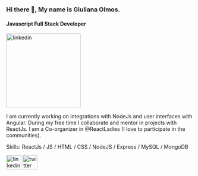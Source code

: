 ### Hi there 👋, My name is Giuliana Olmos.
#### Javascript Full Stack Developer

<img src='https://i.ibb.co/wg316p3/pi89ei6-B-400x400.jpg' alt='linkedin' height='200' >

I am currently working on integrations with NodeJs and user interfaces with Angular.
During my free time I collaborate and mentor in projects with ReactJs. 
I am a Co-organizer in @ReactLadies (I love to participate in the communities).

Skills: ReactJs / JS / HTML / CSS / NodeJS / Express / MySQL / MongoDB

[<img src='https://cdn.jsdelivr.net/npm/simple-icons@3.0.1/icons/linkedin.svg' alt='linkedin' height='40' >](https://www.linkedin.com/in/https://www.linkedin.com/in/giulianaevangelinaolmos//)  [<img src='https://cdn.jsdelivr.net/npm/simple-icons@3.0.1/icons/twitter.svg' alt='twitter' height='40'> ](https://twitter.com/https://twitter.com/GiulianaEOlmos)  

